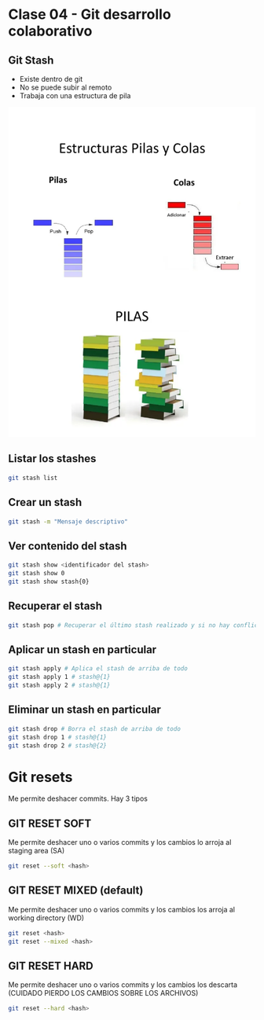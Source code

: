 # Clase 04 - Git desarrollo colaborativo

## Git Stash

* Existe dentro de git
* No se puede subir al remoto
* Trabaja con una estructura de pila

![fifo-lifo](_ref/image.png)

## Listar los stashes

```sh
git stash list
```

## Crear un stash

```sh
git stash -m "Mensaje descriptivo"
```

## Ver contenido del stash

```sh
git stash show <identificador del stash>
git stash show 0
git stash show stash{0}
```

## Recuperar el stash

```sh
git stash pop # Recuperar el último stash realizado y si no hay conflicto lo borra.
```

## Aplicar un stash en particular

```sh
git stash apply # Aplica el stash de arriba de todo
git stash apply 1 # stash@{1}
git stash apply 2 # stash@{1}
```

## Eliminar un stash en particular

```sh
git stash drop # Borra el stash de arriba de todo
git stash drop 1 # stash@{1}
git stash drop 2 # stash@{2}
```

# Git resets
Me permite deshacer commits. Hay 3 tipos

## GIT RESET SOFT
Me permite deshacer uno o varios commits y los cambios lo arroja al staging area (SA)

```sh
git reset --soft <hash>
```

## GIT RESET MIXED (default)
Me permite deshacer uno o varios commits y los cambios los arroja al working directory (WD)

```sh
git reset <hash>
git reset --mixed <hash>
```

## GIT RESET HARD
Me permite deshacer uno o varios commits y los cambios los descarta (CUIDADO PIERDO LOS CAMBIOS SOBRE LOS ARCHIVOS)

```sh
git reset --hard <hash>
```  